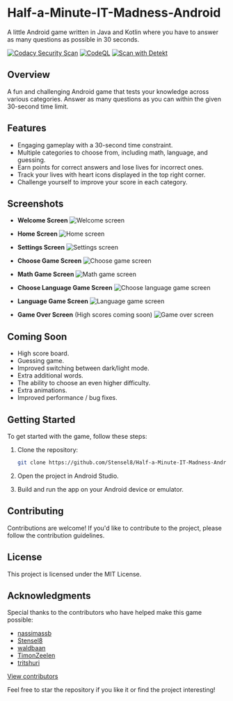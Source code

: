 # Half-a-Minute-IT-Madness-Android

A little Android game written in Java and Kotlin where you have to answer as many questions as possible in 30 seconds.

[![Codacy Security Scan](https://github.com/Stensel8/Half-a-Minute-IT-Madness-Android/actions/workflows/codacy.yml/badge.svg?branch=main)](https://github.com/Stensel8/Half-a-Minute-IT-Madness-Android/actions/workflows/codacy.yml)
[![CodeQL](https://github.com/Stensel8/Half-a-Minute-IT-Madness-Android/actions/workflows/codeql.yml/badge.svg?branch=main)](https://github.com/Stensel8/Half-a-Minute-IT-Madness-Android/actions/workflows/codeql.yml)
[![Scan with Detekt](https://github.com/Stensel8/Half-a-Minute-IT-Madness-Android/actions/workflows/detekt.yml/badge.svg?branch=main)](https://github.com/Stensel8/Half-a-Minute-IT-Madness-Android/actions/workflows/detekt.yml)

## Overview

A fun and challenging Android game that tests your knowledge across various categories. Answer as many questions as you can within the given 30-second time limit.

## Features

- Engaging gameplay with a 30-second time constraint.
- Multiple categories to choose from, including math, language, and guessing.
- Earn points for correct answers and lose lives for incorrect ones.
- Track your lives with heart icons displayed in the top right corner.
- Challenge yourself to improve your score in each category.

## Screenshots

- **Welcome Screen**
  ![Welcome screen](Documentation/Half%20a%20Minute%20IT%20Madness_welcome.jpg)

- **Home Screen**
  ![Home screen](Documentation/Half%20a%20Minute%20IT%20Madness_mainactivity.jpg)

- **Settings Screen**
  ![Settings screen](Documentation/Half%20a%20Minute%20IT%20Madness_settings.jpg)

- **Choose Game Screen**
  ![Choose game screen](Documentation/Half%20a%20Minute%20IT%20Madness_choosegame.jpg)

- **Math Game Screen**
  ![Math game screen](Documentation/Half%20a%20Minute%20IT%20Madness_mathgame.jpg)

- **Choose Language Game Screen**
  ![Choose language game screen](Documentation/Half%20a%20Minute%20IT%20Madness_chooselanguagegame.jpg)

- **Language Game Screen**
  ![Language game screen](Documentation/Half%20a%20Minute%20IT%20Madness_languagegame.jpg)

- **Game Over Screen** (High scores coming soon)
  ![Game over screen](Documentation/Half%20a%20Minute%20IT%20Madness_gameover.jpg)

## Coming Soon

- High score board.
- Guessing game.
- Improved switching between dark/light mode.
- Extra additional words.
- The ability to choose an even higher difficulty.
- Extra animations.
- Improved performance / bug fixes.

## Getting Started

To get started with the game, follow these steps:

1. Clone the repository:

   ```bash
   git clone https://github.com/Stensel8/Half-a-Minute-IT-Madness-Android.git

2. Open the project in Android Studio.

3. Build and run the app on your Android device or emulator.

## Contributing

Contributions are welcome! If you'd like to contribute to the project, please follow the contribution guidelines.

## License
This project is licensed under the MIT License.

## Acknowledgments
Special thanks to the contributors who have helped make this game possible:
- [nassimassb](https://github.com/nassimassb)
- [Stensel8](https://github.com/Stensel8)
- [waldbaan](https://github.com/waldbaan)
- [TimonZeelen](https://github.com/TimonZeelen)
- [tritshuri](https://github.com/tritshuri)

[View contributors](https://github.com/Stensel8/Half-a-Minute-IT-Madness-Android/graphs/contributors)


Feel free to star the repository if you like it or find the project interesting!

